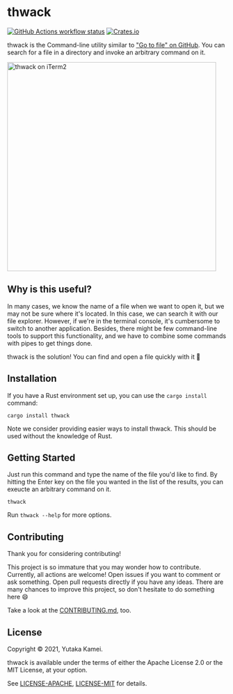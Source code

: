 # thwack

<a href="https://github.com/yykamei/thwack/actions/workflows/ci.yml"><img alt="GitHub Actions workflow status" src="https://github.com/yykamei/thwack/actions/workflows/ci.yml/badge.svg"></a>
<a href="https://crates.io/crates/thwack"><img alt="Crates.io" src="https://img.shields.io/crates/v/thwack"></a>

thwack is the Command-line utility similar to ["Go to file" on GitHub](https://docs.github.com/en/github/searching-for-information-on-github/searching-on-github/finding-files-on-github). You can search for a file in a directory and invoke an arbitrary command on it.

<img width="480" src="https://user-images.githubusercontent.com/13130705/160029304-f376fcd2-ad9e-4c1b-90b7-f7436d7bce0b.gif" alt="thwack on iTerm2">

## Why is this useful?

In many cases, we know the name of a file when we want to open it, but we may not be sure where it's located. In this case, we can search it with our file explorer. However, if we're in the terminal console, it's cumbersome to switch to another application. Besides, there might be few command-line tools to support this functionality, and we have to combine some commands with pipes to get things done.

thwack is the solution! You can find and open a file quickly with it 🚀

## Installation

If you have a Rust environment set up, you can use the `cargo install` command:

```console
cargo install thwack
```

Note we consider providing easier ways to install thwack. This should be used without the knowledge of Rust.

## Getting Started

Just run this command and type the name of the file you'd like to find.
By hitting the Enter key on the file you wanted in the list of the results, you can exeucte an arbitrary command on it.

```console
thwack
```

Run `thwack --help` for more options.

## Contributing

Thank you for considering contributing!

This project is so immature that you may wonder how to contribute.
Currently, all actions are welcome!
Open issues if you want to comment or ask something.
Open pull requests directly if you have any ideas.
There are many chances to improve this project, so don't hesitate to do something here 😄

Take a look at the [CONTRIBUTING.md](https://github.com/yykamei/thwack/blob/main/CONTRIBUTING.md), too.

## License

Copyright © 2021, Yutaka Kamei.

thwack is available under the terms of either the Apache License 2.0 or the MIT License, at your option.

See [LICENSE-APACHE](https://github.com/yykamei/thwack/blob/main/LICENSE-APACHE), [LICENSE-MIT](https://github.com/yykamei/thwack/blob/main/LICENSE-MIT) for details.
